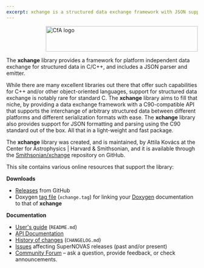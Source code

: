 ```yaml
---
excerpt: xchange is a structured data exchange framework with JSON support for C/C++ library.
---
```


<img src="/xchange/resources/CfA-logo.png" alt="CfA logo" width="400" height="67" align="right"><br clear="all">

The __xchange__ library provides a framework for platform independent data exchange for structured data in C/C++, and
includes a JSON parser and emitter. 

While there are many excellent libraries out there that offer such capabilities for C++ and/or other object-oriented 
languages, support for structured data exchange is notably rare for standard C. The __xchange__ library aims to fill 
that niche, by providing a data exchange framework with a C90-compatible API that supports the interchange of 
arbitrary structured data between different platforms and different serialization formats with ease. The __xchange__ 
library also provides support for JSON formatting and parsing using the C90 standard out of the box. All that in a 
light-weight and fast package.

The __xchange__ library was created, and is maintained, by Attila Kovács at the Center for Astrophysics \| Harvard 
&amp; Smithsonian, and it is available through the [Smithsonian/xchange](https://github.com/Smithsonian/xchange) 
repository on GitHub. 

This site contains various online resources that support the library:

 
__Downloads__

 - [Releases](https://github.com/Smithsonian/xchange/releases) from GitHub
 - Doxygen [tag file](apidoc/doxygen.tag) (`xchange.tag`) for linking 
   your [Doxygen](https://www.doxygen.nl/) documentation to that of __xchange__


__Documentation__

 - [User's guide](doc/README.md) (`README.md`)
 - [API Documentation](apidoc/html/files.html)
 - [History of changes](doc/CHANGELOG.md) (`CHANGELOG.md`)
 - [Issues](https://github.com/Smithsonian/xchange/issues) affecting SuperNOVAS releases (past and/or present)
 - [Community Forum](https://github.com/Smithsonian/xchange/discussions) &ndash; ask a question, provide feedback, or 
   check announcements.

